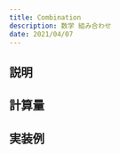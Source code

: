 ```yaml
---
title: Combination
description: 数学 組み合わせ
date: 2021/04/07
---
```


## 説明

## 計算量

## 実装例

```cpp import=/assets/Library/math/combination.cpp
```
